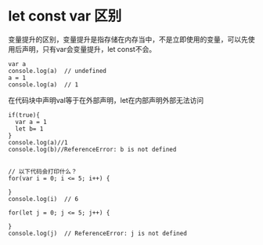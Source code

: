 # let const var 区别


变量提升的区别，变量提升是指存储在内存当中，不是立即使用的变量，可以先使用后声明，只有var会变量提升，let const不会。

    var a
    console.log(a)  // undefined
    a = 1
    console.log(a)  // 1
    
在代码块中声明val等于在外部声明，let在内部声明外部无法访问

    if(true){
      var a = 1
      let b= 1
    }
    console.log(a)//1
    console.log(b)//ReferenceError: b is not defined
    
    
    // 以下代码会打印什么？
    for(var i = 0; i <= 5; i++) {

    }
    console.log(i)  // 6

    for(let j = 0; j <= 5; j++) {

    }
    console.log(j)  // ReferenceError: j is not defined
    
  
